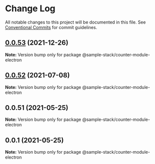 # Change Log

All notable changes to this project will be documented in this file.
See [Conventional Commits](https://conventionalcommits.org) for commit guidelines.

## [0.0.53](https://github.com/cdmbase/fullstack-pro/compare/v0.0.52...v0.0.53) (2021-12-26)

**Note:** Version bump only for package @sample-stack/counter-module-electron





## [0.0.52](https://github.com/cdmbase/fullstack-pro/compare/v0.0.51...v0.0.52) (2021-07-08)

**Note:** Version bump only for package @sample-stack/counter-module-electron





## 0.0.51 (2021-05-25)

**Note:** Version bump only for package @sample-stack/counter-module-electron





## 0.0.1 (2021-05-25)

**Note:** Version bump only for package @sample-stack/counter-module-electron
